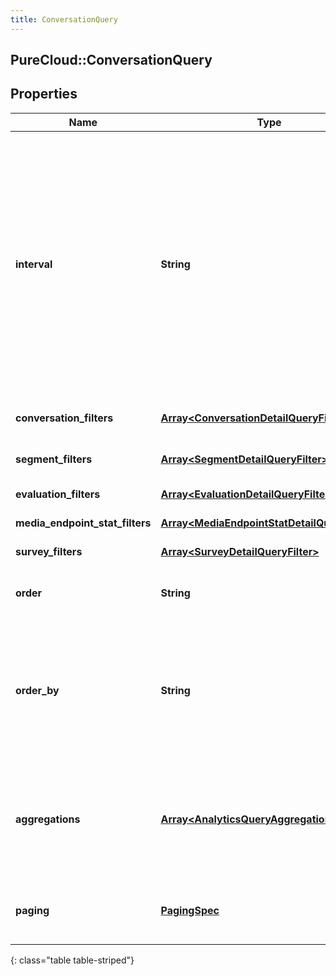 ```yaml
---
title: ConversationQuery
---
```

## PureCloud::ConversationQuery

## Properties

|Name | Type | Description | Notes|
|------------ | ------------- | ------------- | -------------|
| **interval** | **String** | Specifies the date and time range of data being queried. Results will include conversations that both started on a day touched by the interval AND either started, ended, or any activity during the interval. Conversations that started before the earliest day of the interval will not be searched. Intervals are represented as an ISO-8601 string. For example: YYYY-MM-DDThh:mm:ss/YYYY-MM-DDThh:mm:ss | [optional] |
| **conversation_filters** | [**Array&lt;ConversationDetailQueryFilter&gt;**](ConversationDetailQueryFilter.html) | Filters that target conversation-level data | [optional] |
| **segment_filters** | [**Array&lt;SegmentDetailQueryFilter&gt;**](SegmentDetailQueryFilter.html) | Filters that target individual segments within a conversation | [optional] |
| **evaluation_filters** | [**Array&lt;EvaluationDetailQueryFilter&gt;**](EvaluationDetailQueryFilter.html) | Filters that target evaluations | [optional] |
| **media_endpoint_stat_filters** | [**Array&lt;MediaEndpointStatDetailQueryFilter&gt;**](MediaEndpointStatDetailQueryFilter.html) | Filters that target mediaEndpointStats | [optional] |
| **survey_filters** | [**Array&lt;SurveyDetailQueryFilter&gt;**](SurveyDetailQueryFilter.html) | Filters that target surveys | [optional] |
| **order** | **String** | Sort the result set in ascending/descending order. Default is ascending | [optional] |
| **order_by** | **String** | Specify which data element within the result set to use for sorting. The options  to use as a basis for sorting the results: conversationStart, segmentStart, and segmentEnd. If not specified, the default is conversationStart | [optional] |
| **aggregations** | [**Array&lt;AnalyticsQueryAggregation&gt;**](AnalyticsQueryAggregation.html) | Include faceted search and aggregate roll-ups describing your search results. This does not function as a filter, but rather, summary data about the data matching your filters | [optional] |
| **paging** | [**PagingSpec**](PagingSpec.html) | Page size and number to control iterating through large result sets. Default page size is 25 | [optional] |
{: class="table table-striped"}


